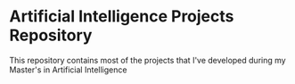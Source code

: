 # Artificial Intelligence Projects Repository
This repository contains most of the projects that I've developed during my Master's in Artificial Intelligence